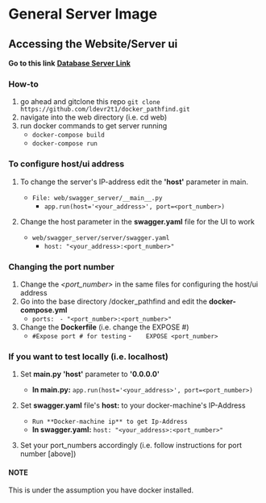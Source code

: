 # General Server Image


## Accessing the Website/Server ui
**Go to this link** [**Database Server Link**](<http://ec2-35-167-218-237.us-west-2.compute.amazonaws.com:8080/v1/ui/>)

### How-to
1. go ahead and gitclone this repo
`git clone https://github.com/ldevr2t1/docker_pathfind.git`
2. navigate into the web directory (i.e. cd web)
3. run docker commands to get server running
    * `docker-compose build`
    * `docker-compose run`

### To configure host/ui address
1. To change the server's IP-address edit the **'host'** parameter in main.
    * `File: web/swagger_server/__main__.py`
        - `app.run(host='<your_address>', port=<port_number>)`
    
2. Change the host parameter in the **swagger.yaml** file for the UI to work
    * `web/swagger_server/server/swagger.yaml`
        - `host: "<your_address>:<port_number>"`

### Changing the port number
1. Change the *<port_number>* in the same files for configuring the host/ui address
2. Go into the base directory /docker_pathfind and edit the **docker-compose.yml**
    * `ports: ` 
        `- "<port_number>:<port_number>"`
3. Change the **Dockerfile** (i.e. change the EXPOSE #)
    * `#Expose port # for testing`
    -`    EXPOSE <port_number>`


### If you want to test locally (i.e. localhost)
1. Set **__main__.py** **'host'** parameter to **'0.0.0.0'**
	- **In __main__.py:** `app.run(host='<your_address>', port=<port_number>)`

2. Set **swagger.yaml** file's **host:** to your docker-machine's IP-Address
	- `Run **Docker-machine ip** to get Ip-Address`
	- **In swagger.yaml:** `host: "<your_address>:<port_number>"`
3. Set your port_numbers accordingly (i.e. follow instructions for port number [above])
#### NOTE
This is under the assumption you have docker installed.
